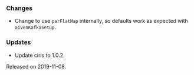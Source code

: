 ### Changes

- Change to use `parFlatMap` internally, so defaults work as expected with `aivenKafkaSetup`.

### Updates

- Update ciris to 1.0.2.

Released on 2019-11-08.
